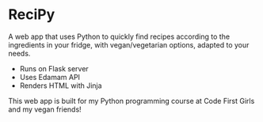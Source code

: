 # ReciPy

A web app that uses Python to quickly find recipes according to the ingredients in your fridge, with vegan/vegetarian options, adapted to your needs.

* Runs on Flask server
* Uses Edamam API
* Renders HTML with Jinja

This web app is built for my Python programming course at Code First Girls and my vegan friends!
